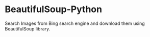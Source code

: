 # BeautifulSoup-Python
Search Images from Bing search engine and download them using BeautifulSoup library.
